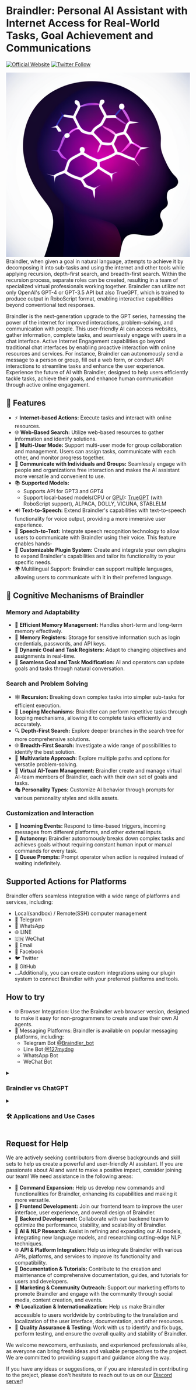 # Braindler: Personal AI Assistant with Internet Access for Real-World Tasks, Goal Achievement and Communications
[![Official Website](https://img.shields.io/badge/Official%20Website-braindler.com-blue?style=flat&logo=world&logoColor=white)](https://braindler.com)
[![Twitter Follow](https://img.shields.io/twitter/follow/braindler?style=social)](https://twitter.com/Braindler)

![Braindler](/assets/braindler.png)
<br/>Braindler, when given a goal in natural language, attempts to achieve it by decomposing it into sub-tasks and using the internet and other tools while applying recursion, depth-first search, and breadth-first search. Within the recursion process, separate roles can be created, resulting in a team of specialized virtual professionals working together. Braindler can utilize not only OpenAI's GPT-4 or GPT-3.5 API but also TrueGPT, which is trained to produce output in RoboScript format, enabling interactive capabilities beyond conventional text responses.


Braindler is the next-generation upgrade to the GPT series, harnessing the power of the internet for improved interactions, problem-solving, and communication with people. This user-friendly AI can access websites, gather information, complete tasks, and seamlessly engage with users in a chat interface.
Active Internet Engagement capabilities go beyond traditional chat interfaces by enabling proactive interaction with online resources and services. For instance, Braindler can autonomously send a message to a person or group, fill out a web form, or conduct API interactions to streamline tasks and enhance the user experience.
Experience the future of AI with Braindler, designed to help users efficiently tackle tasks, achieve their goals, and enhance human communication through active online engagement.

## 🚀 Features
- ⚡ **Internet-based Actions:** Execute tasks and interact with online resources.
- 🌐 **Web-Based Search:** Utilize web-based resources to gather information and identify solutions.
- 👥 **Multi-User Mode:** Support multi-user mode for group collaboration and management. Users can assign tasks, communicate with each other, and monitor progress together.
- 💬 **Communicate with Individuals and Groups:** Seamlessly engage with people and organizations
free interaction and makes the AI assistant more versatile and convenient to use.
- 📚 **Supported Models:**
  - Supports API for GPT3 and GPT4
  - Support local-based models(CPU or [GPU](https://github.com/nativemindnet/Braindler-GPU-LM-Endpoint)): [TrueGPT](https://github.com/nativemindnet/TrueGPT) (with RoboScript support), ALPACA, DOLLY, VICUNA, STABLELM
- 🔊 **Text-to-Speech:** Extend Braindler's capabilities with text-to-speech functionality for voice output, providing a more immersive user experience.
- 🎤 **Speech-to-Text:** Integrate speech recognition technology to allow users to communicate with Braindler using their voice. This feature enables hands-
- 🔌 **Customizable Plugin System:** Create and integrate your own plugins to expand Braindler's capabilities and tailor its functionality to your specific needs.
- 🌍 Multilingual Support: Braindler can support multiple languages, allowing users to communicate with it in their preferred language. 

## 🧠 Cognitive Mechanisms of Braindler

### Memory and Adaptability
- 💾 **Efficient Memory Management:** Handles short-term and long-term memory effectively.
- 🧠 **Memory Registers:** Storage for sensitive information such as login credentials, passwords, and API keys.
- 🎯 **Dynamic Goal and Task Registers:** Adapt to changing objectives and assignments in real-time.
- 💬 **Seamless Goal and Task Modification:** AI and operators can update goals and tasks through natural conversation.

### Search and Problem Solving
- 🕸️ **Recursion:** Breaking down complex tasks into simpler sub-tasks for efficient execution.
- 🔄 **Looping Mechanisms:** Braindler can perform repetitive tasks through looping mechanisms, allowing it to complete tasks efficiently and accurately.
- 🔍 **Depth-First Search:** Explore deeper branches in the search tree for more comprehensive solutions.
- 🌐 **Breadth-First Search:** Investigate a wide range of possibilities to identify the best solution.
- 🌟 **Multivariate Approach:** Explore multiple paths and options for versatile problem-solving.
- 👥 **Virtual AI-Team Management:** Braindler create and manage virtual AI-team members of Braindler, each with their own set of goals and tasks.
- 🎭 **Personality Types:** Customize AI behavior through prompts for various personality styles and skills assets.

### Customization and Interaction
- 📩 **Incoming Events:** Respond to time-based triggers, incoming messages from different platforms, and other external inputs.
- 🤖 **Autonomy:** Braindler autonomously breaks down complex tasks and achieves goals without requiring constant human input or manual commands for every task.
- 📣 **Queue Prompts:** Prompt operator when action is required instead of waiting indefinitely.


## Supported Actions for Platforms

Braindler offers seamless integration with a wide range of platforms and services, including:
- Local(sandbox) / Remote(SSH) computer management
- 📱 Telegram
- 💬 WhatsApp
- 🌐 LINE
- 🇨🇳 WeChat
- 📧 Email
- 👥 Facebook
- 🐦 Twitter
- 🐙 GitHub
- ...Additionally, you can create custom integrations using our plugin system to connect Braindler with your preferred platforms and tools.

## How to try
- 🌐 Browser Integration: Use the Braindler web browser version, designed to make it easy for non-programmers to create and use their own AI agents.
- 📱 Messaging Platforms: Braindler is available on popular messaging platforms, including:
  - Telegram Bot [@Braindler_bot](https://t.me/Braindler_bot)
  - Line Bot [@127mydng](https://line.me/R/ti/p/@127mydng)
  - WhatsApp Bot
  - WeChat Bot

<details>
<summary><h3>Braindler vs ChatGPT</h3></summary>
Braindler builds upon the foundations of ChatGPT while offering several key enhancements:
* Passive Information Gathering: Braindler effectively extracts relevant information from websites and databases, providing users with the most up-to-date and accurate data for their needs, without requiring manual initiation or step-by-step instructions.
* Active Internet Engagement: Braindler proactively interacts with online resources and services, enabling seamless coordination with individuals and organizations to simplify tasks and enhance user experience. For instance, Braindler can autonomously order a pizza from a local pizzeria or arrange a taxi pickup without requiring the user to manually initiate contact.
* Enhanced Problem Solving: By leveraging its internet connectivity, Braindler can perform more complex tasks and provide more accurate information to users, leading to better problem-solving capabilities.
* Goal Achievement: Braindler is designed to help users achieve their goals by not only providing relevant information but also by actively assisting in task execution.
These differences make Braindler a more versatile and powerful AI assistant compared to ChatGPT, enhancing the user experience and expanding the range of tasks it can help users accomplish.
</details>

<details>
<summary><h3>🛠️ Applications and Use Cases</h3></summary>
  
Braindler offers a wide range of applications and use cases tailored for different target audiences:

#### 📚 Students and Educators
- 📖 Homework Assistance: Braindler can provide guidance, explanations, and step-by-step solutions for various academic subjects.
- 📝 Essay Writing and Editing: Get help with brainstorming, writing, and editing essays or academic papers.
- 🗂️ Research Assistance: Braindler can search the internet for scholarly articles, journals, and other resources to support academic research.

#### 👩‍💼 Professionals and Entrepreneurs
- 💼 Project Management: Use Braindler to manage projects, assign tasks, set deadlines, and monitor progress.
- 📈 Data Analysis: Leverage Braindler's capabilities to analyze data, generate insights, and create visualizations.
- 🤝 Networking: Braindler can search for potential collaborators, partners, or clients and help initiate contact.

#### 🛠️ Developers and Engineers
- 📝 Code Writing, Debugging, and Editing: Braindler can assist in software development tasks, including writing, debugging, testing, and editing code.
- 📚 API Documentation: Get help with understanding and utilizing various APIs in your projects.
- 🚀 Optimization: Receive suggestions and guidance for optimizing code and system performance.

#### 🎨 Creatives and Designers
- 💡 Idea Generation: Generate creative ideas for projects, designs, or campaigns.
- 🖼️ Visual Design Assistance: Receive guidance on visual design elements, color palettes, and layout choices.
- ✍️ Copywriting: Get help with crafting compelling copy for advertisements, social media, and other marketing materials.

#### 💼 Businesses and Organizations
- 📣 Social Media Management: Automate and optimize social media content creation, scheduling, and engagement.
- 📈 Market Research: Conduct competitive analysis, customer surveys, and other market research tasks.
- 🛍️ E-commerce Support: Braindler can assist with product recommendations, order processing, and customer support.

#### 🤖 Marketing and Sales
- 📈 Traffic Generation: Use Braindler to generate traffic to your website or social media accounts through automated posting and engagement.
- 📊 Lead Generation: Automate lead generation processes and capture leads through chatbots, web forms, and other methods.
- 💼 Sales Support: Use Braindler to assist sales teams with lead nurturing, customer engagement, and follow-up.

#### 📞 Customer Support
- 📞 Customer Service: Braindler can handle routine customer inquiries and support requests, freeing up support staff to focus on more complex issues.
- 🤖 Chatbots: Use Braindler to build and deploy chatbots for customer support and engagement on websites and social media platforms.
- 🧩 Troubleshooting: Braindler can assist customers with basic troubleshooting and technical support issues.

#### 🤵 Human Resources
- 📝 Resume Screening: Use Braindler to automatically screen resumes and identify qualified candidates for job openings.
- 🎓 Employee Training: Braindler can assist with employee training and development by providing personalized guidance and support.
- 🗂️ HR Management: Use Braindler to manage HR tasks such as onboarding, benefits enrollment, and performance management.

#### 🤖 Automation
- 🤖 Robotic Process Automation (RPA): Use Braindler to automate repetitive and routine tasks, such as data entry, report generation, and document processing.
- 🌐 Web Scraping: Use Braindler to extract data from websites and other online sources for analysis and reporting.
- 📂 File Management: Braindler can assist with file organization, storage, and retrieval tasks.

#### 🎮 Gaming
- 🎮 Game Design: Braindler can assist game designers with concept development, storyboarding, and character creation.
- 🤖 Non-Player Characters (NPCs): Use Braindler to create intelligent NPCs that can interact with players and adapt to changing game conditions.
- 🌱 Game Simulation: Use Braindler to simulate game scenarios and test different game mechanics and strategies.
</details>

## Request for Help
We are actively seeking contributors from diverse backgrounds and skill sets to help us create a powerful and user-friendly AI assistant. If you are passionate about AI and want to make a positive impact, consider joining our team!
We need assistance in the following areas:

- 🚀 **Command Expansion:** Help us develop new commands and functionalities for Braindler, enhancing its capabilities and making it more versatile.
- 🎨 **Frontend Development:** Join our frontend team to improve the user interface, user experience, and overall design of Braindler.
- 🤖 **Backend Development:** Collaborate with our backend team to optimize the performance, stability, and scalability of Braindler.
- 🧠 **AI & NLP Research:** Assist in refining and expanding our AI models, integrating new language models, and researching cutting-edge NLP techniques.
- 🌐 **API & Platform Integration:** Help us integrate Braindler with various APIs, platforms, and services to improve its functionality and compatibility.
- 📝 **Documentation & Tutorials:** Contribute to the creation and maintenance of comprehensive documentation, guides, and tutorials for users and developers.
- 📢 **Marketing & Community Outreach:** Support our marketing efforts to promote Braindler and engage with the community through social media, content creation, and events.
- 🌍 **Localization & Internationalization:** Help us make Braindler accessible to users worldwide by contributing to the translation and localization of the user interface, documentation, and other resources.
- 🔧 **Quality Assurance & Testing:** Work with us to identify and fix bugs, perform testing, and ensure the overall quality and stability of Braindler.

We welcome newcomers, enthusiasts, and experienced professionals alike, as everyone can bring fresh ideas and valuable perspectives to the project. We are committed to providing support and guidance along the way.

If you have any ideas or suggestions, or if you are interested in contributing to the project, please don't hesitate to reach out to us on our [Discord server](https://discord.gg/UcZra8Ay)!

